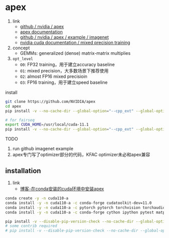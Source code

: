 # apex

1. link
   * [github / nvidia / apex](https://github.com/NVIDIA/apex)
   * [apex documentation](https://nvidia.github.io/apex/amp.html)
   * [github / nvidia / apex / example / imagenet](https://github.com/NVIDIA/apex/tree/master/examples/imagenet)
   * [nvidia cuda documentation / mixed precision training](https://docs.nvidia.com/deeplearning/performance/mixed-precision-training/index.html)
2. concept
   * GEMMs: generalized (dense) matrix-matrix multiplies
3. `opt_level`
   * `O0`: FP32 training，用于建立accuracy baseline
   * `O1`: mixed precision，大多数场景下推荐使用
   * `O2`: almost FP16 mixed precisioin
   * `O3`: FP16 training，用于建立speed baseline

install

```bash
git clone https://github.com/NVIDIA/apex
cd apex
pip install -v --no-cache-dir --global-option="--cpp_ext" --global-option="--cuda_ext" .

# for fairseq
export CUDA_HOME=/usr/local/cuda-11.1
pip install -v --no-cache-dir --global-option="--cpp_ext" --global-option="--cuda_ext" --global-option="--deprecated_fused_adam" --global-option="--xentropy" --global-option="--fast_multihead_attn" .
```

TODO

1. run github imagenet example
2. apex专门写了optimizer部分的代码，KFAC optimizer未必和apex兼容

## installation

1. link
   * [博客-在conda安装的cuda环境中安装apex](http://ws.nju.edu.cn/blog/2019/10/%E5%9C%A8conda%E5%AE%89%E8%A3%85%E7%9A%84cuda%E7%8E%AF%E5%A2%83%E4%B8%AD%E5%AE%89%E8%A3%85apex/)

```bash
conda create -y -n cuda110-a
conda install -y -n cuda110-a -c conda-forge cudatoolkit-dev=11.0
conda install -y -n cuda110-a -c pytorch pytorch torchvision torchaudio
conda install -y -n cuda110-a -c conda-forge cython ipython pytest matplotlib h5py pandas pylint jupyterlab pillow protobuf scipy requests tqdm lxml opt_einsum pylint

pip install -v --disable-pip-version-check --no-cache-dir --global-option="--cpp_ext" --global-option="--cuda_ext" .
# some contrib required
# pip install -v --disable-pip-version-check --no-cache-dir --global-option="--cpp_ext" --global-option="--cuda_ext" --global-option="--fast_multihead_attn" .
```
